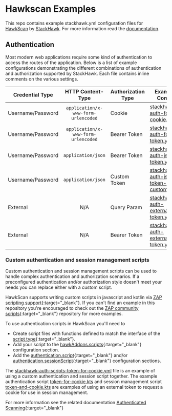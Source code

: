 # Hawkscan Examples

This repo contains example stackhawk.yml configuration files for [HawkScan](https://hub.docker.com/r/stackhawk/hawkscan/)
 by [StackHawk](https://www.stackhawk.com/). For more information read the [documentation](https://docs.stackhawk.com/).
 
 
## Authentication

Most modern web applications require some kind of authentication to access the 
routes of the application. Below is a list of example configurations demonstrating
the different combinations of authentication and authorization supported by StackHawk.
Each file contains inline comments on the various settings.


|Credential Type|HTTP Content-Type|Authorization Type|Example Config|
|-----------------|:---------------:|------------------|--------------|
|Username/Password|`application/x-www-form-urlencoded`|Cookie|[stackhawk-auth-form-cookie.yml](configs/authentication/stackhawk-auth-form-cookie.yml)|
|Username/Password|`application/x-www-form-urlencoded`|Bearer Token|[stackhawk-auth-form-token.yml](configs/authentication/stackhawk-auth-form-token.yml)|
|Username/Password|`application/json`|Bearer Token|[stackhawk-auth-json-token.yml](configs/authentication/stackhawk-auth-json-token.yml)|
|Username/Password|`application/json`|Custom Token|[stackhawk-auth-json-token-custom1.yml](configs/authentication/stackhawk-auth-json-token-custom1.yml)|
|External|N/A|Query Param|[stackhawk-auth-external-token.yml](configs/authentication/stackhawk-auth-external-token.yml)|
|External|N/A|Bearer Token|[stackhawk-auth-external-token.yml](configs/authentication/stackhawk-auth-external-token-header.yml)|

### Custom authentication and session management scripts

Custom authentication and session management scripts can be used to handle complex authentication and authorization scenarios.
If a preconfigured authentication and/or authorization style doesn't meet your needs you can replace either with a custom script.

HawkScan supports writing custom scripts in javascript and kotlin via [ZAP scripting support](https://www.zaproxy.org/docs/desktop/start/features/scripts/){:target="_blank"}.
If you can't find an example in this repository you're encouraged to check out the [ZAP community scripts](https://github.com/zaproxy/community-scripts){:target="_blank"} repository for more examples.

To use authentication scripts in HawkScan you'll need to

- Create script files with functions defined to match the interface of the [script type](https://www.zaproxy.org/docs/desktop/start/features/scripts/){:target="_blank"}.
- Add your script to the [hawkAddons.scripts](https://docs.stackhawk.com/hawkscan/configuration/#hawkaddonscripts){:target="_blank"} configuration section.
- Add the [authentication.script](https://docs.stackhawk.com/hawkscan/configuration/#appauthenticationscript){:target="_blank"} and/or [authentication.sessionScript](https://docs.stackhawk.com/hawkscan/configuration/#appauthenticationsessionscript){:target="_blank"} configuration sections.

The [stackhawk-auth-scripts-token-for-cookie.yml](configs/authentication/stackhawk-auth-scripts-token-for-cookie.yml) file is an example of using a custom
authentication and session script together. The example authentication script [token-for-cookie.kts](scripts/examples/authentication/token-for-cookie.kts) and
session management script [token-and-cookie.kts](scripts/examples/session/token-and-cookie.kts) are examples of using an external token to request a cookie for
use in session management. 


For more information see the related documentation [Authenticated Scanning](https://docs.stackhawk.com/hawkscan/configuration/authenticated-scanning.html){:target="_blank"}